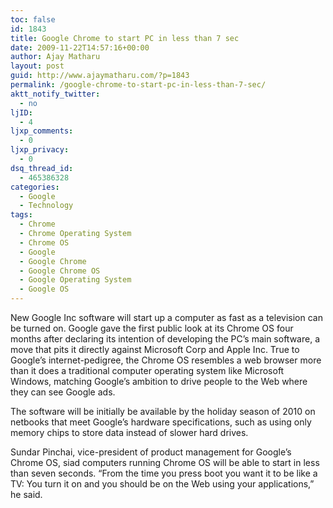 ```yaml
---
toc: false
id: 1843
title: Google Chrome to start PC in less than 7 sec
date: 2009-11-22T14:57:16+00:00
author: Ajay Matharu
layout: post
guid: http://www.ajaymatharu.com/?p=1843
permalink: /google-chrome-to-start-pc-in-less-than-7-sec/
aktt_notify_twitter:
  - no
ljID:
  - 4
ljxp_comments:
  - 0
ljxp_privacy:
  - 0
dsq_thread_id:
  - 465386328
categories:
  - Google
  - Technology
tags:
  - Chrome
  - Chrome Operating System
  - Chrome OS
  - Google
  - Google Chrome
  - Google Chrome OS
  - Google Operating System
  - Google OS
---
```

New Google Inc software will start up a computer as fast as a television can be turned on. Google gave the first public look at its Chrome OS four months after declaring its intention of developing the PC&#8217;s main software, a move that pits it directly against Microsoft Corp and Apple Inc. True to Google&#8217;s internet-pedigree, the Chrome OS resembles a web browser more than it does a traditional computer operating system like Microsoft Windows, matching Google&#8217;s ambition to drive people to the Web where they can see Google ads.

The software will be initially be available by the holiday season of 2010 on netbooks that meet Google&#8217;s hardware specifications, such as using only memory chips to store data instead of slower hard drives.

Sundar Pinchai, vice-president of product management for Google&#8217;s Chrome OS, siad computers running Chrome OS will be able to start in less than seven seconds. &#8220;From the time you press boot you want it to be like a TV: You turn it on and you should be on the Web using your applications,&#8221; he said.
